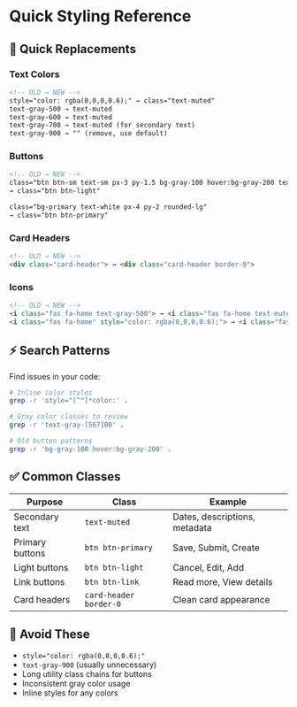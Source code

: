 # Quick Styling Reference

## 🎯 Quick Replacements

### Text Colors
```html
<!-- OLD → NEW -->
style="color: rgba(0,0,0,0.6);" → class="text-muted"
text-gray-500 → text-muted
text-gray-600 → text-muted  
text-gray-700 → text-muted (for secondary text)
text-gray-900 → "" (remove, use default)
```

### Buttons
```html
<!-- OLD → NEW -->
class="btn btn-sm text-sm px-3 py-1.5 bg-gray-100 hover:bg-gray-200 text-gray-700" 
→ class="btn btn-light"

class="bg-primary text-white px-4 py-2 rounded-lg"
→ class="btn btn-primary"
```

### Card Headers
```html
<!-- OLD → NEW -->
<div class="card-header"> → <div class="card-header border-0">
```

### Icons
```html
<!-- OLD → NEW -->
<i class="fas fa-home text-gray-500"> → <i class="fas fa-home text-muted">
<i class="fas fa-home" style="color: rgba(0,0,0,0.6);"> → <i class="fas fa-home text-muted">
```

## ⚡ Search Patterns

Find issues in your code:

```bash
# Inline color styles
grep -r 'style="[^"]*color:' .

# Gray color classes to review
grep -r 'text-gray-[567]00' .

# Old button patterns  
grep -r 'bg-gray-100 hover:bg-gray-200' .
```

## ✅ Common Classes

| Purpose | Class | Example |
|---------|-------|---------|
| Secondary text | `text-muted` | Dates, descriptions, metadata |
| Primary buttons | `btn btn-primary` | Save, Submit, Create |
| Light buttons | `btn btn-light` | Cancel, Edit, Add |
| Link buttons | `btn btn-link` | Read more, View details |
| Card headers | `card-header border-0` | Clean card appearance |

## 🚫 Avoid These

- `style="color: rgba(0,0,0,0.6);"`
- `text-gray-900` (usually unnecessary)
- Long utility class chains for buttons
- Inconsistent gray color usage
- Inline styles for any colors
